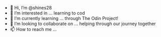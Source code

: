 - 👋 Hi, I’m @shines28
- 👀 I’m interested in ... learning to cod
- 🌱 I’m currently learning ... through The Odin Project!
- 💞️ I’m looking to collaborate on ... helping through our journey together
- 📫 How to reach me ...

<!---
shines28/shines28 is a ✨ special ✨ repository because its `README.md` (this file) appears on your GitHub profile.
You can click the Preview link to take a look at your changes.
--->
